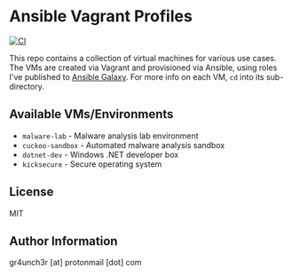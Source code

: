 # Ansible Vagrant Profiles

[![CI](https://github.com/gr4unch3r/ansible-vagrant-profiles/actions/workflows/ci.yml/badge.svg)](https://github.com/gr4unch3r/ansible-vagrant-profiles/actions/workflows/ci.yml)

This repo contains a collection of virtual machines for various use cases. The VMs are created via Vagrant and provisioned via Ansible, using roles I've published to [Ansible Galaxy](https://galaxy.ansible.com/gr4unch3r). For more info on each VM, `cd` into its sub-directory.

## Available VMs/Environments

- `malware-lab` - Malware analysis lab environment
- `cuckoo-sandbox` - Automated malware analysis sandbox
- `dotnet-dev` - Windows .NET developer box
- `kicksecure` - Secure operating system

## License

MIT

## Author Information

gr4unch3r [at] protonmail [dot] com
